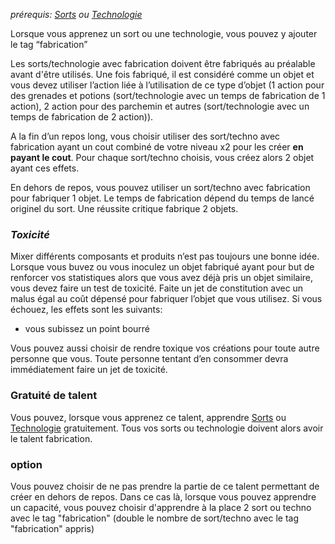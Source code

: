 *prérequis: [Sorts](../../1.%20Talent%20de%20base/Sorts.md) ou [Technologie](../../1.%20Talent%20de%20base/Technologie.md)*

Lorsque vous apprenez un sort ou une technologie, vous pouvez y ajouter le tag “fabrication”

Les sorts/technologie avec fabrication doivent être fabriqués au préalable avant d'être utilisés. Une fois fabriqué, il est considéré comme un objet et vous devez utiliser l’action liée à l’utilisation de ce type d’objet (1 action pour des grenades et potions (sort/technologie avec un temps de fabrication de 1 action), 2 action pour des parchemin et autres (sort/technologie avec un temps de fabrication de 2 action)).

A la fin d’un repos long, vous choisir utiliser des sort/techno avec fabrication ayant un cout combiné de votre niveau x2 pour les créer **en payant le cout**. Pour chaque sort/techno choisis, vous créez alors 2 objet ayant ces effets.

En dehors de repos, vous pouvez utiliser un sort/techno avec fabrication pour fabriquer 1 objet. Le temps de fabrication dépend du temps de lancé originel du sort. Une réussite critique fabrique 2 objets.

### *Toxicité*
Mixer différents composants et produits n’est pas toujours une bonne idée. Lorsque vous buvez ou vous inoculez un objet fabriqué ayant pour but de renforcer vos statistiques alors que vous avez déjà pris un objet similaire, vous devez faire un test de toxicité. Faite un jet de constitution avec un malus égal au coût dépensé pour fabriquer l’objet que vous utilisez. Si vous échouez, les effets sont les suivants:

- vous subissez un point bourré

Vous pouvez aussi choisir de rendre toxique vos créations pour toute autre personne que vous. Toute personne tentant d’en consommer devra immédiatement faire un jet de toxicité.

### Gratuité de talent
Vous pouvez, lorsque vous apprenez ce talent, apprendre [Sorts](../../1.%20Talent%20de%20base/Sorts.md) ou [Technologie](../../1.%20Talent%20de%20base/Technologie.md) gratuitement. Tous vos sorts ou technologie doivent alors avoir le talent fabrication.

### option
Vous pouvez choisir de ne pas prendre la partie de ce talent permettant de créer en dehors de repos. Dans ce cas là, lorsque vous pouvez apprendre un capacité, vous pouvez choisir d'apprendre à la place 2 sort ou techno avec le tag "fabrication" (double le nombre de sort/techno avec le tag "fabrication" appris)